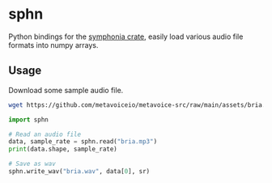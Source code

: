 # sphn

Python bindings for the [symphonia
crate](https://github.com/pdeljanov/Symphonia), easily load various audio file
formats into numpy arrays.

## Usage

Download some sample audio file.
```bash
wget https://github.com/metavoiceio/metavoice-src/raw/main/assets/bria.mp3
```

```python
import sphn

# Read an audio file
data, sample_rate = sphn.read("bria.mp3")
print(data.shape, sample_rate)

# Save as wav
sphn.write_wav("bria.wav", data[0], sr)
```
